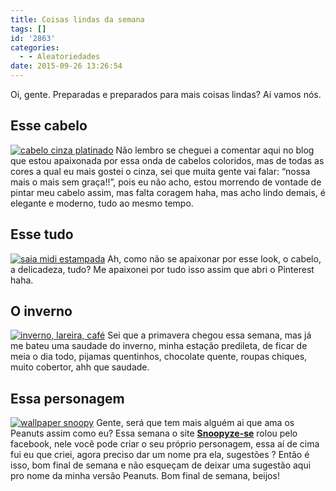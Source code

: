 ```yaml
---
title: Coisas lindas da semana
tags: []
id: '2863'
categories:
  - - Aleatoriedades
date: 2015-09-26 13:26:54
---
```


Oi, gente. Preparadas e preparados para mais coisas lindas? Aí vamos nós.

## Esse cabelo

[![cabelo cinza platinado ](http://natalia.blog.br/wp-content/uploads/2015/09/cabelo-cinza.jpg)](http://natalia.blog.br/wp-content/uploads/2015/09/cabelo-cinza.jpg) Não lembro se cheguei a comentar aqui no blog que estou apaixonada por essa onda de cabelos coloridos, mas de todas as cores a qual eu mais gostei o cinza, sei que muita gente vai falar: “nossa mais o mais sem graça!!”, pois eu não acho, estou morrendo de vontade de pintar meu cabelo assim, mas falta coragem haha, mas acho lindo demais, é elegante e moderno, tudo ao mesmo tempo.

## Esse tudo

[![saia midi estampada](http://natalia.blog.br/wp-content/uploads/2015/09/saia-midi-estampada-683x1024.jpg)](http://natalia.blog.br/wp-content/uploads/2015/09/saia-midi-estampada.jpg) Ah, como não se apaixonar por esse look, o cabelo, a delicadeza, tudo? Me apaixonei por tudo isso assim que abri o Pinterest haha.

## O inverno

[![inverno, lareira, café](http://natalia.blog.br/wp-content/uploads/2015/09/2ed1375fc32ec568ea5542280b6cbedd.jpg)](http://natalia.blog.br/wp-content/uploads/2015/09/2ed1375fc32ec568ea5542280b6cbedd.jpg) Sei que a primavera chegou essa semana, mas já me bateu uma saudade do inverno, minha estação predileta, de ficar de meia o dia todo, pijamas quentinhos, chocolate quente, roupas chiques, muito cobertor, ahh que saudade.

## Essa personagem

[![wallpaper snoopy](http://natalia.blog.br/wp-content/uploads/2015/09/wallpaper-1442972842.jpg)](http://natalia.blog.br/wp-content/uploads/2015/09/wallpaper-1442972842.jpg) Gente, será que tem mais alguém ai que ama os Peanuts assim como eu? Essa semana o site **[Snoopyze-se](http://www.peanutizeme.com/)** rolou pelo facebook, nele você pode criar o seu próprio personagem, essa aí de cima fui eu que criei, agora preciso dar um nome pra ela, sugestões ? Então é isso, bom final de semana e não esqueçam de deixar uma sugestão aqui pro nome da minha versão Peanuts. Bom final de semana, beijos!